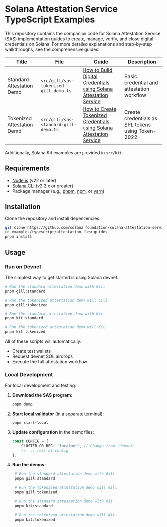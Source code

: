 # Solana Attestation Service TypeScript Examples

This repository contains the companion code for Solana Attestation Service (SAS) implementation guides to create, manage, verify, and close digital credentials on Solana. For more detailed explanations and step-by-step walkthroughs, see the comprehensive guides:

| Title | File | Guide | Description |
|-------|------|-------|-------------|
| Standard Attestation Demo | `src/gill/sas-tokenized-gill-demo.ts` | [How to Build Digital Credentials using Solana Attestation Service](https://attest.solana.com/docs/guides/ts/how-to-create-digital-credentials) | Basic credential and attestation workflow |
| Tokenized Attestation Demo | `src/gill/sas-standard-gill-demo.ts` | [How to Create Tokenized Credentials using Solana Attestation Service](https://attest.solana.com/docs/guides/ts/tokenized-attestations) | Create credentials as SPL tokens using Token-2022 |

Additionally, Solana Kit examples are provided in `src/kit`.

## Requirements

- [Node.js](https://nodejs.org/) (v22 or later)
- [Solana CLI](https://solana.com/docs/intro/installation) (v2.2.x or greater)
- Package manager (e.g., [pnpm](https://pnpm.io/), [npm](https://docs.npmjs.com/downloading-and-installing-node-js-and-npm), or [yarn](https://classic.yarnpkg.com/en/docs/install))

## Installation

Clone the repository and install dependencies:

```bash
git clone https://github.com/solana-foundation/solana-attestation-service
cd examples/typescript/attestation-flow-guides
pnpm install
```

## Usage

### Run on Devnet

The simplest way to get started is using Solana devnet:

```bash
# Run the standard attestation demo with Gill
pnpm gill:standard

# Run the tokenized attestation demo will Gill
pnpm gill:tokenized

# Run the standard attestation demo with Kit
pnpm kit:standard

# Run the tokenized attestation demo will Kit
pnpm kit:tokenized
```

All of these scripts will automatically:
- Create test wallets
- Request devnet SOL airdrops
- Execute the full attestation workflow

### Local Development

For local development and testing:

1. **Download the SAS program:**
   ```bash
   pnpm dump
   ```

2. **Start local validator** (in a separate terminal):
   ```bash
   pnpm start-local
   ```

3. **Update configuration** in the demo files:
   ```typescript
   const CONFIG = {
       CLUSTER_OR_RPC: 'localnet', // Change from 'devnet'
       // ... rest of config
   };
   ```

4. **Run the demos:**
   ```bash
    # Run the standard attestation demo with Gill
    pnpm gill:standard

    # Run the tokenized attestation demo will Gill
    pnpm gill:tokenized

    # Run the standard attestation demo with Kit
    pnpm kit:standard

    # Run the tokenized attestation demo will Kit
    pnpm kit:tokenized
   ```
